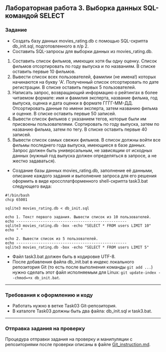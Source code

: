 ## Лабораторная работа 3. Выборка данных SQL-командой SELECT

### Задание
* Создать базу данных movies_rating.db с помощью SQL-скрипта db_init.sql, подготовленного в л/р 2.
* Составить SQL-запросы для выборки данных из movies_rating.db.
1.  Составить список фильмов, имеющих хотя бы одну оценку. Список фильмов отсортировать по году выпуска и по названиям. В списке оставить первые 10 фильмов.
2.  Вывести список всех пользователей, фамилии (не имена!) которых начинаются на букву 'A'. Полученный список отсортировать по дате регистрации. В списке оставить первых 5 пользователей.
3.  Написать запрос, возвращающий информацию о рейтингах в более читаемом формате: имя и фамилия эксперта, название фильма, год выпуска, оценка и дата оценки в формате ГГГГ-ММ-ДД. Отсортировать данные по имени эксперта, затем названию фильма и оценке. В списке оставить первые 50 записей.
4. Вывести список фильмов с указанием тегов, которые были им присвоены пользователями. Сортировать по году выпуска, затем по названию фильма, затем по тегу. В списке оставить первые 40 записей.
5. Вывести список самых свежих фильмов. В список должны войти все фильмы последнего года выпуска, имеющиеся в базе данных. Запрос должен быть универсальным, не зависящим от исходных данных (нужный год выпуска должен определяться в запросе, а не жестко задаваться).
* Создание базы данных movies_rating.db, заполнение её данными, описание каждого задания и выполнение запроса для его решения оформить в виде кроссплатформенного shell-скрипта task3.bat следующего вида:
```
#!/bin/bash
chcp 65001

sqlite3 movies_rating.db < db_init.sql

echo 1. Текст первого задания. Вывести список из 10 пользователей.
echo --------------------------------------------------
sqlite3 movies_rating.db -box -echo "SELECT * FROM users LIMIT 10"
echo " "

echo 2. Вывести список из 5 пользователей.
echo --------------------------------------------------
sqlite3 movies_rating.db -box -echo "SELECT * FROM users LIMIT 5"
```
* Файл task3.bat должен быть в кодировке UTF-8.
* После добавления файла db_init.bat в индекс локального репозитория Git (то есть после выполнения команды `git add ...`) нужно сделать этот файл исполняемым для Linux: `git update-index --chmod=+x db_init.bat`.


* * *
### Требования к оформлению и коду
* Работать нужно в ветке Task03 Git-репозитория.
* В каталоге Task03 должны быть два файла: db_init.sql и task3.bat.

* * *

### Отправка задания на проверку
Процедура отправки задания на проверку и манипуляции с репозиториями после проверки описаны в файле [Git_instruction.md](Git_instruction.md).

